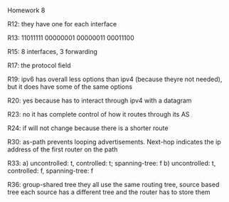 Homework 8

R12: they have one for each interface

R13: 11011111 00000001 00000011 00011100

R15: 8 interfaces, 3 forwarding

R17: the protocol field

R19: ipv6 has overall less options than ipv4 (because theyre not needed), but it does have some of the same options

R20: yes because has to interact through ipv4 with a datagram

R23: no it has complete control of how it routes through its AS

R24: if will not change because there is a shorter route

R30: as-path prevents looping advertisements. Next-hop indicates the ip address of the first router on the path

R33: a) uncontrolled: t, controlled: t; spanning-tree: f b) uncontrolled: t, controlled: f, spanning-tree: f

R36: group-shared tree they all use the same routing tree, source based tree each source has a different tree and the router has to store them
